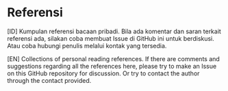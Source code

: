 # Referensi

[ID] Kumpulan referensi bacaan pribadi. Bila ada komentar dan saran terkait referensi ada, silakan coba membuat Issue di GitHub ini untuk berdiskusi. Atau coba hubungi penulis melalui kontak yang tersedia.

[EN] Collections of personal reading references. If there are comments and suggestions regarding all the references here, please try to make an Issue on this GitHub repository for discussion. Or try to contact the author through the contact provided.
